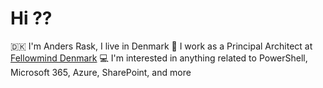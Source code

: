 # Hi ?? 

🇩🇰 I'm Anders Rask, I live in Denmark 
🏢 I work as a Principal Architect at [Fellowmind Denmark](https://fellowmind.dk)
💻 I'm interested in anything related to PowerShell, Microsoft 365, Azure, SharePoint, and more
